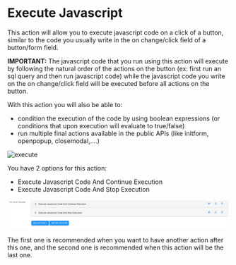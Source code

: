 # Execute Javascript

This action will allow you to execute javascript code on a click of a button, similar to the code you usually write in the on change/click field of a button/form field.

**IMPORTANT:** The javascript code that you run using this action will execute by following the natural order of the actions on the button \(ex: first run an sql query and then run javascript code\) while the javascript code you write on the on change/click field will be executed before all actions on the button.

With this action you will also be able to:

* condition the execution of the code by using boolean expressions \(or conditions that upon execution will evaluate to true/false\)
* run multiple final actions available in the public APIs \(like initform, openpopup, closemodal,....\)

![execute](https://static.dnnsharp.com/documentation/execute_javascript.png)

You have 2 options for this action:

* Execute Javascript Code And Continue Execution
* Execute Javascript Code And Stop Execution

![js](/common\assets\stop-continue-execution.png)

The first one is recommended when you want to have another action after this one, and the second one is recommended when this action will be the last one.